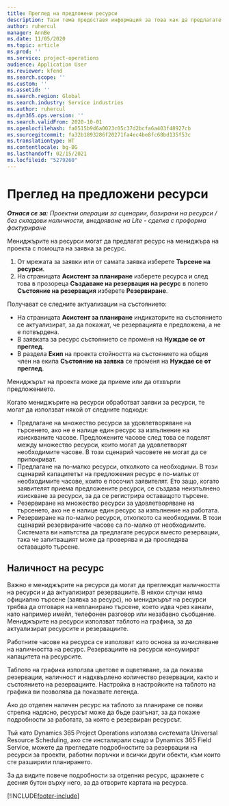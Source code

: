 ```yaml
---
title: Преглед на предложени ресурси
description: Тази тема предоставя информация за това как да предлагате ресурси за проекти.
author: ruhercul
manager: AnnBe
ms.date: 11/05/2020
ms.topic: article
ms.prod: ''
ms.service: project-operations
audience: Application User
ms.reviewer: kfend
ms.search.scope: ''
ms.custom: ''
ms.assetid: ''
ms.search.region: Global
ms.search.industry: Service industries
ms.author: ruhercul
ms.dyn365.ops.version: ''
ms.search.validFrom: 2020-10-01
ms.openlocfilehash: fa0515b9d6a0023c05c37d2bcfa6a403f48927cb
ms.sourcegitcommit: fa32b1893286f20271fa4ec4be8fc68bd135f53c
ms.translationtype: HT
ms.contentlocale: bg-BG
ms.lasthandoff: 02/15/2021
ms.locfileid: "5279260"
---
```

# <a name="review-proposed-resources"></a>Преглед на предложени ресурси

_**Отнася се за:** Проектни операции за сценарии, базирани на ресурси / без складови наличности, внедряване на Lite - сделка с проформа фактуриране_

Мениджърите на ресурси могат да предлагат ресурс на мениджъра на проекта с помощта на заявка за ресурс.

1. От мрежата за заявки или от самата заявка изберете **Търсене на ресурси**.
2. На страницата **Асистент за планиране** изберете ресурса и след това в прозореца **Създаване на резервация на ресурс** в полето **Състояние на резервация** изберете **Резервиране**.

Получават се следните актуализации на състоянието:

- На страницата **Асистент за планиране** индикаторите на състоянието се актуализират, за да покажат, че резервацията е предложена, а не е потвърдена.
- В заявката за ресурс състоянието се променя на **Нуждае се от преглед**.
- В раздела **Екип** на проекта стойността на състоянието на общия член на екипа **Състояние на заявка** се променя на **Нуждае се от преглед**.

Мениджърът на проекта може да приеме или да отхвърли предложението.

Когато мениджърите на ресурси обработват заявки за ресурси, те могат да използват някой от следните подходи:

- Предлагане на множество ресурси за удовлетворяване на търсенето, ако не е налице един ресурс за изпълнение на изискваните часове. Предложените часове след това се поделят между множество ресурси, които могат да удовлетворят необходимите часове. В този сценарий часовете не могат да се припокриват.
- Предлагане на по-малко ресурси, отколкото са необходими. В този сценарий капацитетът на предложения ресурс е по-малък от необходимите часове, които е посочил заявителят. Ето защо, когато заявителят приема предложените ресурси, се създава неизпълнено изискване за ресурси, за да се регистрира оставащото търсене.
- Резервиране на множество ресурси за удовлетворяване на търсенето, ако не е налице един ресурс за изпълнение на работата.
- Резервиране на по-малко ресурси, отколкото са необходими. В този сценарий резервираните часове са по-малко от необходимите. Системата ви напътства да предлагате ресурси вместо резервации, така че запитващият може да проверява и да проследява оставащото търсене.

## <a name="resource-availability"></a>Наличност на ресурс

Важно е мениджърите на ресурси да могат да преглеждат наличността на ресурси и да актуализират резервациите. В някои случаи няма официално търсене (заявка за ресурс), но мениджърът на ресурси трябва да отговаря на непланирано търсене, което идва чрез канали, като например имейл, телефонен разговор или незабавно съобщение. Мениджърите на ресурси използват таблото на графика, за да актуализират ресурсите и резервациите.

Работните часове на ресурса се използват като основа за изчисляване на наличността на ресурс. Резервациите на ресурси консумират капацитета на ресурсите.

Таблото на графика използва цветове и оцветяване, за да показва резервации, наличност и надхвърлено количество резервации, както и състоянието на резервациите. Настройка в настройките на таблото на графика ви позволява да показвате легенда.

Ако до отделен наличен ресурс на таблото за планиране се появи стрелка надясно, ресурсът може да бъде разгънат, за да покаже подробности за работата, за която е резервиран ресурсът.

Тъй като Dynamics 365 Project Operations използва системата Universal Resource Scheduling, ако сте инсталирали също и Dynamics 365 Field Service, можете да прегледате подробностите за резервации на ресурси за проекти, работни поръчки и всички други обекти, към които сте разширили планирането.

За да видите повече подробности за отделния ресурс, щракнете с десния бутон върху него, за да отворите картата на ресурса.



[!INCLUDE[footer-include](../includes/footer-banner.md)]